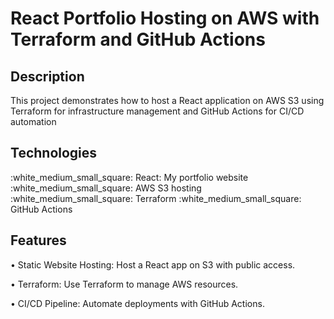 # React Portfolio Hosting on AWS with Terraform and GitHub Actions

<h2>Description</h2>

<p>
 This project demonstrates how to host a React application on AWS S3 using Terraform for infrastructure management and GitHub Actions for CI/CD automation
</p>

<h2>Technologies</h2>
:white_medium_small_square: React: My portfolio website
:white_medium_small_square: AWS S3 hosting
:white_medium_small_square: Terraform
:white_medium_small_square: GitHub Actions

<h2>Features</h2>

<p>&bull; Static Website Hosting: Host a React app on S3 with public access.</p>
<p>&bull; Terraform: Use Terraform to manage AWS resources.</p>
<p>&bull; CI/CD Pipeline: Automate deployments with GitHub Actions.</p>

